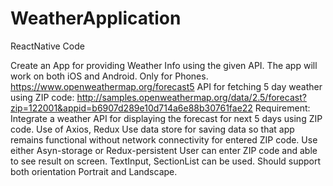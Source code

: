 # WeatherApplication
ReactNative Code 

Create an App for providing Weather Info using the given API. The app will work on both iOS and Android. Only for Phones.
https://www.openweathermap.org/forecast5
API for fetching 5 day weather using ZIP code:
http://samples.openweathermap.org/data/2.5/forecast?zip=122001&appid=b6907d289e10d714a6e88b30761fae22
Requirement:
Integrate a weather API for displaying the forecast for next 5 days using ZIP code.
Use of Axios, Redux
Use data store for saving data so that app remains functional without network connectivity for entered ZIP code. Use either Asyn-storage or Redux-persistent
User can enter ZIP code and able to see result on screen.
TextInput, SectionList can be used.
Should support both orientation Portrait and Landscape.
